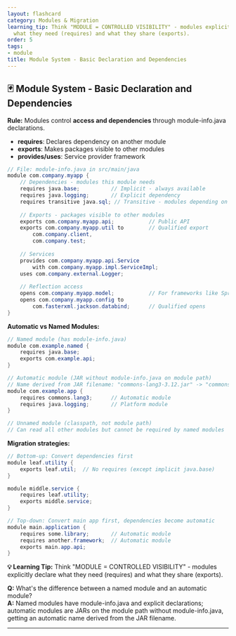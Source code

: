 ```yaml
---
layout: flashcard
category: Modules & Migration
learning_tip: Think "MODULE = CONTROLLED VISIBILITY" - modules explicitly declare
  what they need (requires) and what they share (exports).
order: 5
tags:
- module
title: Module System - Basic Declaration and Dependencies
---
```


## 🃏 Module System - Basic Declaration and Dependencies

**Rule:** Modules control **access and dependencies** through module-info.java declarations.

- **requires**: Declares dependency on another module
- **exports**: Makes packages visible to other modules
- **provides/uses**: Service provider framework

```java
// File: module-info.java in src/main/java
module com.company.myapp {
    // Dependencies - modules this module needs
    requires java.base;          // Implicit - always available
    requires java.logging;       // Explicit dependency
    requires transitive java.sql; // Transitive - modules depending on myapp get java.sql too
    
    // Exports - packages visible to other modules
    exports com.company.myapp.api;           // Public API
    exports com.company.myapp.util to        // Qualified export
        com.company.client,
        com.company.test;
    
    // Services
    provides com.company.myapp.api.Service 
        with com.company.myapp.impl.ServiceImpl;
    uses com.company.external.Logger;
    
    // Reflection access
    opens com.company.myapp.model;           // For frameworks like Spring/Hibernate
    opens com.company.myapp.config to 
        com.fasterxml.jackson.databind;      // Qualified opens
}
```

**Automatic vs Named Modules:**
```java
// Named module (has module-info.java)
module com.example.named {
    requires java.base;
    exports com.example.api;
}

// Automatic module (JAR without module-info.java on module path)
// Name derived from JAR filename: "commons-lang3-3.12.jar" -> "commons.lang3"
module com.example.app {
    requires commons.lang3;      // Automatic module
    requires java.logging;       // Platform module
}

// Unnamed module (classpath, not module path)
// Can read all other modules but cannot be required by named modules
```

**Migration strategies:**
```java
// Bottom-up: Convert dependencies first
module leaf.utility {
    exports leaf.util;  // No requires (except implicit java.base)
}

module middle.service {
    requires leaf.utility;
    exports middle.service;
}

// Top-down: Convert main app first, dependencies become automatic
module main.application {
    requires some.library;       // Automatic module
    requires another.framework;  // Automatic module
    exports main.app.api;
}
```

**💡 Learning Tip:** Think "MODULE = CONTROLLED VISIBILITY" - modules explicitly declare what they need (requires) and what they share (exports).

**Q:** What's the difference between a named module and an automatic module?  
**A:** Named modules have module-info.java and explicit declarations; automatic modules are JARs on the module path without module-info.java, getting an automatic name derived from the JAR filename.

---
